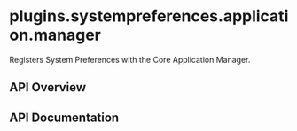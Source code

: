 # plugins.systempreferences.application.manager

Registers System Preferences with the Core Application Manager.

## API Overview

## API Documentation

